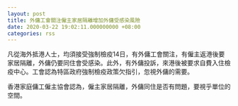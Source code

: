 ```yaml
---
layout: post
title: 外傭工會關注僱主家居隔離增加外傭受感染風險
date: 2020-03-22 19:02:11.000000000 +08:00
categories: rss
---
```


凡從海外抵港人士，均須接受強制檢疫14日，有外傭工會關注，有僱主返港後要家居隔離，外傭仍要同住會受感染。此外，有外傭投訴，來港後被要求自費入住檢疫中心。工會認為特區政府強制檢疫政策欠指引，忽視外傭的需要。

香港家庭傭工僱主協會認為，僱主家居隔離，外傭同住是否有問題，要視乎單位的空間。
